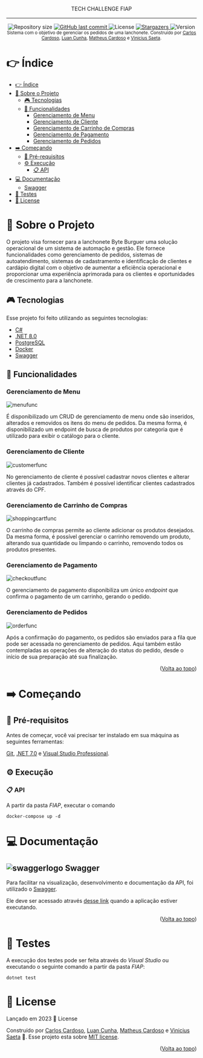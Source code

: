 <!-- Permite  a funcionalidade de voltar ao topo -->
<a name="readme-top"></a>

<!-- Titulo do projeto -->
<div align="center" style="margin-bottom: 16px">
    TECH CHALLENGE FIAP
</div>

___________________________________________________

<!-- Informações visuais do projeto -->
<div align="center">
    <img alt="Repository size" src="https://img.shields.io/github/repo-size/CarlosEduAC/tech-challenge-fiap?color=009bd9">
    <a href="https://github.com/CarlosEduAC/tech-challenge-fiap/commits/main">
        <img alt="GitHub last commit" src="https://img.shields.io/github/last-commit/CarlosEduAC/tech-challenge-fiap?color=009bd9">
    </a>
    <img alt="License" src="https://img.shields.io/badge/license-MIT-009db9">
    <a href="https://github.com/CarlosEduAC/tech-challenge-fiap/stargazers">
        <img alt="Stargazers" src="https://img.shields.io/github/stars/CarlosEduAC/tech-challenge-fiap?color=009db9&logo=github">
    </a>
    <img alt="Version" src="https://img.shields.io/badge/Version-8.0-3B19E5?logo=dotnet" />
</div>

<!-- Breve descrição sobre o projeto -->

<div align="center">
  <sub>Sistema com o objetivo de gerenciar os pedidos de uma lanchonete. Construído por <a href="https://github.com/CarlosEduAC">Carlos Cardoso</a>, <a href="https://github.com/LuanPCunha">Luan Cunha</a>, <a href="https://github.com/matheusantonio">Matheus Cardoso</a> e <a href="https://github.com/vinisaeta">Vinicius Saeta</a>.
  </sub>
</div>

<!-- Tabela de conteúdo do projeto -->

# 👉 Índice

- [👉 Índice](#-índice)
- [📝 Sobre o Projeto](#-sobre-o-projeto)
  - [🎮 Tecnologias](#-tecnologias)
  - [🧮 Funcionalidades](#-funcionalidades)
    - [Gerenciamento de Menu](#gerenciamento-de-menu)
    - [Gerenciamento de Cliente](#gerenciamento-de-cliente)
    - [Gerenciamento de Carrinho de Compras](#gerenciamento-de-carrinho-de-compras)
    - [Gerenciamento de Pagamento](#gerenciamento-de-pagamento)
    - [Gerenciamento de Pedidos](#gerenciamento-de-pedidos)
- [➡️ Começando](#️-começando)
  - [🚧 Pré-requisitos](#-pré-requisitos)
  - [⚙️ Execução](#️-execução)
    - [📋 API](#-api)
- [💻 Documentação](#-documentação)
  - [ Swagger](#-swagger)
- [🔎 Testes](#-testes)
- [📕 License](#-license)

<!-- Descrição do projeto -->

# 📝 Sobre o Projeto

O projeto visa fornecer para a lanchonete Byte Burguer uma solução operacional de um sistema de automação e gestão. Ele fornece funcionalidades como gerenciamento de pedidos, sistemas de autoatendimento, sistemas de cadastramento e identificação de clientes e cardápio digital com o objetivo de aumentar a eficiência operacional e proporcionar uma experiência aprimorada para os clientes e oportunidades de crescimento para a lanchonete.

<!-- Tecnologias usadas no projeto -->

## 🎮 Tecnologias

Esse projeto foi feito utilizando as seguintes tecnologias:

- [C#](https://learn.microsoft.com/pt-br/dotnet/csharp/)
- [.NET 8.0](https://dotnet.microsoft.com/en-us/download/dotnet/8.0)
- [PostgreSQL](https://www.postgresql.org/)
- [Docker](https://www.docker.com/)
- [Swagger](https://swagger.io/)

<!-- Funcionalidades do projeto -->

## 🧮 Funcionalidades

### Gerenciamento de Menu

![menufunc][menufunc]

É disponibilizado um CRUD de gerenciamento de menu onde são inseridos, alterados e removidos os itens do menu de pedidos. Da mesma forma, é disponibilizado um endpoint de busca de produtos por categoria que é utilizado para exibir o catálogo para o cliente.

### Gerenciamento de Cliente

![customerfunc][customerfunc]

No gerenciamento de cliente é possível cadastrar novos clientes e alterar clientes já cadastrados. Também é possível identificar clientes cadastrados através do CPF.

### Gerenciamento de Carrinho de Compras

![shoppingcartfunc][shoppingcartfunc]

O carrinho de compras permite ao cliente adicionar os produtos desejados. Da mesma forma, é possível gerenciar o carrinho removendo um produto, alterando sua quantidade ou limpando o carrinho, removendo todos os produtos presentes.

### Gerenciamento de Pagamento

![checkoutfunc][checkoutfunc]

O gerenciamento de pagamento disponibiliza um único *endpoint* que confirma o pagamento de um carrinho, gerando o pedido.

### Gerenciamento de Pedidos

![orderfunc][orderfunc]

Após a confirmação do pagamento, os pedidos são enviados para a fila que pode ser acessada no gerenciamento de pedidos. Aqui também estão contempladas as operações de alteração do status do pedido, desde o início de sua preparação até sua finalização.

<p align="right">(<a href="#readme-top">Volta ao topo</a>)</p>

<!-- Começando -->

# ➡️ Começando

<!-- Pré-requisitos para rodar o projeto -->

## 🚧 Pré-requisitos

Antes de começar, você vai precisar ter instalado em sua máquina as seguintes ferramentas:

[Git](https://git-scm.com), [.NET 7.0](https://dotnet.microsoft.com/pt-br/download/dotnet/7.0) e [Visual Studio Professional](https://visualstudio.microsoft.com/pt-br/vs/professional/).

<!-- Como rodar o projeto -->

## ⚙️ Execução

### 📋 API

A partir da pasta *FIAP*, executar o comando

``` docker-compose up -d ``` 

<!-- Documentação do projeto -->

# 💻 Documentação

## ![swaggerlogo][swaggerlogo] Swagger

Para facilitar na visualização, desenvolvimento e documentação da API, foi utilizado
o [Swagger](https://swagger.io/).

Ele deve ser acessado através [desse link](http://localhost:5000/swagger) quando a aplicação estiver executando.

<p align="right">(<a href="#readme-top">Volta ao topo</a>)</p>

# 🔎 Testes

A execução dos testes pode ser feita através do *Visual Studio* ou executando o seguinte comando a partir da pasta *FIAP*:

``` dotnet test ```

# 📕 License

Lançado em 2023 📕 License

Construído por [Carlos Cardoso](https://github.com/CarlosEduAC), [Luan Cunha](https://github.com/LuanPCunha), [Matheus Cardoso](https://github.com/matheusantonio) e [Vinicius Saeta](https://github.com/vinisaeta) 🚀.
Esse projeto esta sobre [MIT license](./LICENSE).

<p align="right">(<a href="#readme-top">Volta ao topo</a>)</p>

[swaggerlogo]: .github/images/swagger.svg
[menufunc]: .github/images/func_menu.png
[customerfunc]: .github/images/func_customer.png
[shoppingcartfunc]: .github/images/func_shopping_cart.png
[checkoutfunc]: .github/images/func_checkout.png
[orderfunc]: .github/images/func_order.png